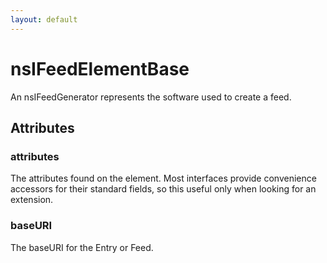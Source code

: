 ```yaml
---
layout: default
---
```


# nsIFeedElementBase #

 An nsIFeedGenerator represents the software used to create a feed.


## Attributes ##

### attributes ###

The attributes found on the element. Most interfaces provide convenience
accessors for their standard fields, so this useful only when looking for
an extension.


### baseURI ###

The baseURI for the Entry or Feed.

